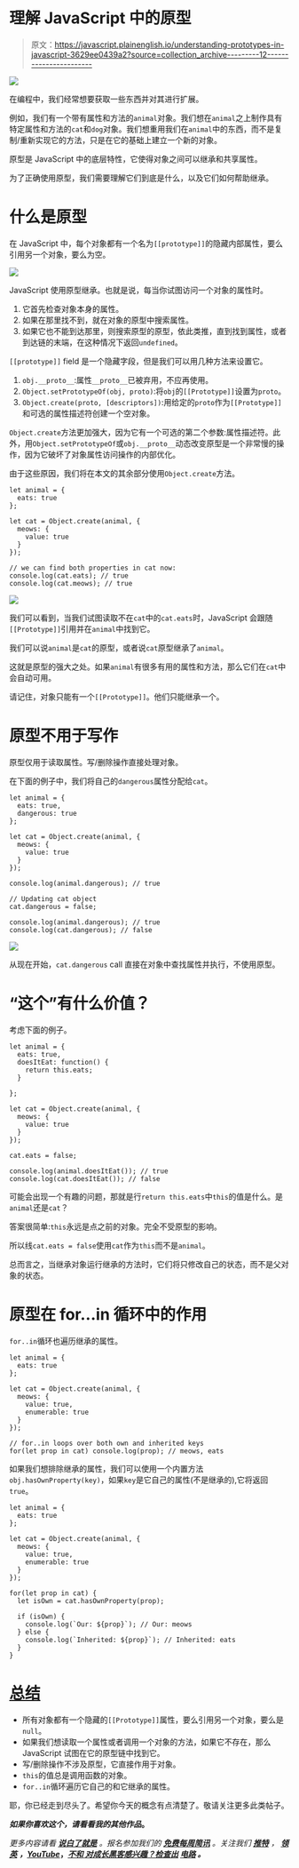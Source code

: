 # 理解 JavaScript 中的原型

> 原文：<https://javascript.plainenglish.io/understanding-prototypes-in-javascript-3629ee0439a2?source=collection_archive---------12----------------------->

![](img/98dec28ecd1e24d522343ccd8dc6d3b0.png)

在编程中，我们经常想要获取一些东西并对其进行扩展。

例如，我们有一个带有属性和方法的`animal`对象。我们想在`animal`之上制作具有特定属性和方法的`cat`和`dog`对象。我们想重用我们在`animal`中的东西，而不是复制/重新实现它的方法，只是在它的基础上建立一个新的对象。

原型是 JavaScript 中的底层特性，它使得对象之间可以继承和共享属性。

为了正确使用原型，我们需要理解它们到底是什么，以及它们如何帮助继承。

# 什么是原型

在 JavaScript 中，每个对象都有一个名为`[[prototype]]`的隐藏内部属性，要么引用另一个对象，要么为空。

![](img/2cd343f60e17f821f5616580eac5f295.png)

JavaScript 使用原型继承。也就是说，每当你试图访问一个对象的属性时。

1.  它首先检查对象本身的属性。
2.  如果在那里找不到，就在对象的原型中搜索属性。
3.  如果它也不能到达那里，则搜索原型的原型，依此类推，直到找到属性，或者到达链的末端，在这种情况下返回`undefined`。

`[[prototype]]` field 是一个隐藏字段，但是我们可以用几种方法来设置它。

1.  `obj.__proto__`:属性`__proto__`已被弃用，不应再使用。
2.  `Object.setPrototypeOf(obj, proto)`:将`obj`的`[[Prototype]]`设置为`proto`。
3.  `Object.create(proto, [descriptors])`:用给定的`proto`作为`[[Prototype]]`和可选的属性描述符创建一个空对象。

`Object.create`方法更加强大，因为它有一个可选的第二个参数:属性描述符。此外，用`Object.setPrototypeOf`或`obj.__proto__`动态改变原型是一个非常慢的操作，因为它破坏了对象属性访问操作的内部优化。

由于这些原因，我们将在本文的其余部分使用`Object.create`方法。

```
let animal = {
  eats: true
};

let cat = Object.create(animal, {
  meows: {
    value: true
  }
});

// we can find both properties in cat now:
console.log(cat.eats); // true 
console.log(cat.meows); // true
```

![](img/d2db0838ac77798d81df6114989e7f81.png)

我们可以看到，当我们试图读取不在`cat`中的`cat.eats`时，JavaScript 会跟随`[[Prototype]]`引用并在`animal`中找到它。

我们可以说`animal`是`cat`的原型，或者说`cat`原型继承了`animal`。

这就是原型的强大之处。如果`animal`有很多有用的属性和方法，那么它们在`cat`中会自动可用。

请记住，对象只能有一个`[[Prototype]]`。他们只能继承一个。

# 原型不用于写作

原型仅用于读取属性。写/删除操作直接处理对象。

在下面的例子中，我们将自己的`dangerous`属性分配给`cat`。

```
let animal = {
  eats: true,
  dangerous: true
};

let cat = Object.create(animal, {
  meows: {
    value: true
  }
});

console.log(animal.dangerous); // true

// Updating cat object
cat.dangerous = false; 

console.log(animal.dangerous); // true
console.log(cat.dangerous); // false
```

![](img/80253f9763524dfae53224830f5a9722.png)

从现在开始，`cat.dangerous` call 直接在对象中查找属性并执行，不使用原型。

# “这个”有什么价值？

考虑下面的例子。

```
let animal = {
  eats: true,
  doesItEat: function() {
    return this.eats;
  }

};

let cat = Object.create(animal, {
  meows: {
    value: true
  }
});

cat.eats = false;

console.log(animal.doesItEat()); // true
console.log(cat.doesItEat()); // false
```

可能会出现一个有趣的问题，那就是行`return this.eats`中`this`的值是什么。是`animal`还是`cat`？

答案很简单:`this`永远是点之前的对象。完全不受原型的影响。

所以线`cat.eats = false`使用`cat`作为`this`而不是`animal`。

总而言之，当继承对象运行继承的方法时，它们将只修改自己的状态，而不是父对象的状态。

# 原型在 for…in 循环中的作用

`for..in`循环也遍历继承的属性。

```
let animal = {
  eats: true
};

let cat = Object.create(animal, {
  meows: {
    value: true,
    enumerable: true
  }
});

// for..in loops over both own and inherited keys
for(let prop in cat) console.log(prop); // meows, eats
```

如果我们想排除继承的属性，我们可以使用一个内置方法`obj.hasOwnProperty(key)`，如果`key`是它自己的属性(不是继承的),它将返回`true`。

```
let animal = {
  eats: true
};

let cat = Object.create(animal, {
  meows: {
    value: true,
    enumerable: true
  }
});

for(let prop in cat) {
  let isOwn = cat.hasOwnProperty(prop);

  if (isOwn) {
    console.log(`Our: ${prop}`); // Our: meows
  } else {
    console.log(`Inherited: ${prop}`); // Inherited: eats
  }
}
```

# [总结](https://javascript.info/prototype-inheritance#summary)

*   所有对象都有一个隐藏的`[[Prototype]]`属性，要么引用另一个对象，要么是`null`。
*   如果我们想读取一个属性或者调用一个对象的方法，如果它不存在，那么 JavaScript 试图在它的原型链中找到它。
*   写/删除操作不涉及原型，它直接作用于对象。
*   `this`的值总是调用函数的对象。
*   `for..in`循环遍历它自己的和它继承的属性。

耶，你已经走到尽头了。希望你今天的概念有点清楚了。敬请关注更多此类帖子。

***如果你喜欢这个，请看看我的其他作品***[](https://tahajiru.start.page/)****。****

**更多内容请看* [***说白了就是***](https://plainenglish.io/) *。报名参加我们的* [***免费每周简讯***](http://newsletter.plainenglish.io/) *。关注我们* [***推特***](https://twitter.com/inPlainEngHQ) ， [***领英***](https://www.linkedin.com/company/inplainenglish/) ***，***[***YouTube***](https://www.youtube.com/channel/UCtipWUghju290NWcn8jhyAw)***，****[*****不和*** *对成长黑客感兴趣？检查出***](https://discord.gg/GtDtUAvyhW) **[***电路***](https://circuit.ooo/) ***。*******